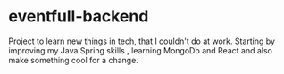 # eventfull-backend
Project to learn new things in tech, that I couldn't do at work. Starting by improving my Java Spring skills , learning MongoDb and React and also make something cool for a change. 

